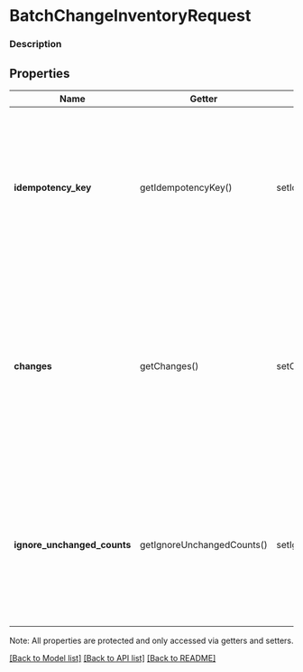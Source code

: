 # BatchChangeInventoryRequest

### Description



## Properties
Name | Getter | Setter | Type | Description | Notes
------------ | ------------- | ------------- | ------------- | ------------- | -------------
**idempotency_key** | getIdempotencyKey() | setIdempotencyKey($value) | **string** | A client-supplied, universally unique identifier (UUID) for the request.  See [Idempotency](https://developer.squareup.com/docs/basics/api101/idempotency) in the [API Development 101](https://developer.squareup.com/docs/basics/api101/overview) section for more information. | [optional] 
**changes** | getChanges() | setChanges($value) | [**\SquareConnect\Model\InventoryChange[]**](InventoryChange.md) | The set of physical counts and inventory adjustments to be made. Changes are applied based on the client-supplied timestamp and may be sent out of order. Max size is 100 changes. | [optional] 
**ignore_unchanged_counts** | getIgnoreUnchangedCounts() | setIgnoreUnchangedCounts($value) | **bool** | Indicates whether the current physical count should be ignored if the quantity is unchanged since the last physical count. Default: &#x60;true&#x60;. | [optional] 

Note: All properties are protected and only accessed via getters and setters.

[[Back to Model list]](../../README.md#documentation-for-models) [[Back to API list]](../../README.md#documentation-for-api-endpoints) [[Back to README]](../../README.md)

